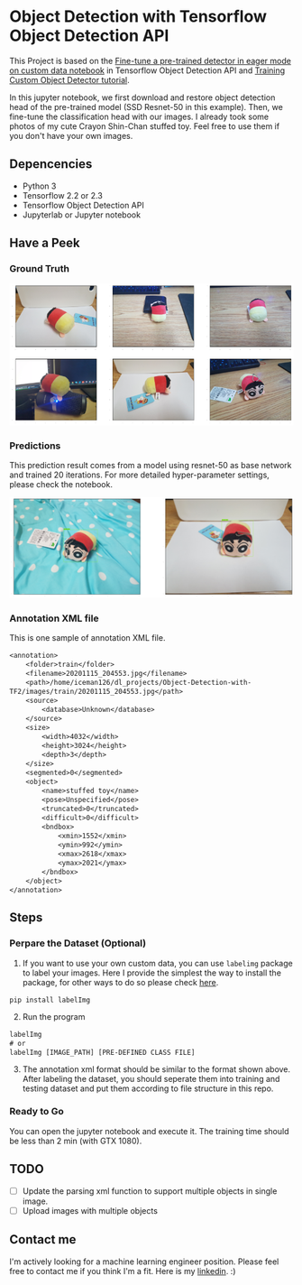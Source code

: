 # Object Detection with Tensorflow Object Detection API

This Project is based on the [Fine-tune a pre-trained detector in eager mode on custom data notebook](https://github.com/tensorflow/models/blob/master/research/object_detection/colab_tutorials/eager_few_shot_od_training_tf2_colab.ipynb) in Tensorflow Object Detection API and [Training Custom Object Detector tutorial](https://tensorflow-object-detection-api-tutorial.readthedocs.io/en/latest/training.html).

In this jupyter notebook, we first download and restore object detection head of the pre-trained model (SSD Resnet-50 in this example). Then, we fine-tune the classification head with our images. I already took some photos of my cute Crayon Shin-Chan stuffed toy. Feel free to use them if you don't have your own images.

## Depencencies
- Python 3
- Tensorflow 2.2 or 2.3
- Tensorflow Object Detection API
- Jupyterlab or Jupyter notebook


## Have a Peek
### Ground Truth
![](readme_images/ground_truth.png)
### Predictions
This prediction result comes from a model using resnet-50 as base network and trained 20 iterations. For more detailed hyper-parameter settings, please check the notebook.

![](readme_images/predictions.png)

### Annotation XML file

This is one sample of annotation XML file.
```
<annotation>
	<folder>train</folder>
	<filename>20201115_204553.jpg</filename>
	<path>/home/iceman126/dl_projects/Object-Detection-with-TF2/images/train/20201115_204553.jpg</path>
	<source>
		<database>Unknown</database>
	</source>
	<size>
		<width>4032</width>
		<height>3024</height>
		<depth>3</depth>
	</size>
	<segmented>0</segmented>
	<object>
		<name>stuffed toy</name>
		<pose>Unspecified</pose>
		<truncated>0</truncated>
		<difficult>0</difficult>
		<bndbox>
			<xmin>1552</xmin>
			<ymin>992</ymin>
			<xmax>2618</xmax>
			<ymax>2021</ymax>
		</bndbox>
	</object>
</annotation>
```

## Steps
### Perpare the Dataset (Optional)
1. If you want to use your own custom data, you can use `labelimg` package to label your images. Here I provide the simplest the way to install the package, for other ways to do so please check [here](https://tensorflow-object-detection-api-tutorial.readthedocs.io/en/latest/training.html#preparing-the-dataset).
```
pip install labelImg
```
2. Run the program
```
labelImg
# or
labelImg [IMAGE_PATH] [PRE-DEFINED CLASS FILE]
```

3. The annotation xml format should be similar to the format shown above. After labeling the dataset, you should seperate them into training and testing dataset and put them according to file structure in this repo.

### Ready to Go
You can open the jupyter notebook and execute it. The training time should be less than 2 min (with GTX 1080).

## TODO
- [ ] Update the parsing xml function to support multiple objects in single image.
- [ ] Upload images with multiple objects

## Contact me
I'm actively looking for a machine learning engineer position. Please feel free to contact me if you think I'm a fit. Here is my [linkedin](https://www.linkedin.com/in/jinbo-huang). :) 